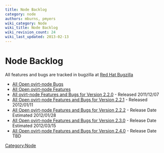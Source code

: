 ```yaml
---
title: Node Backlog
category: node
authors: mburns, pmyers
wiki_category: Node
wiki_title: Node Backlog
wiki_revision_count: 24
wiki_last_updated: 2013-02-13
---
```


# Node Backlog

All features and bugs are tracked in bugzilla at [Red Hat Bugzilla](http://bugzilla.redhat.com)

*   [All Open ovirt-node Bugs](http://goo.gl/alPU4)
*   [All Open ovirt-node Features](http://goo.gl/IMG4p)
*   [All ovirt-node Features and Bugs for Version 2.2.0](http://goo.gl/b9htC) - Released 2011/12/07
*   [All Open ovirt-node Features and Bugs for Version 2.2.1](http://goo.gl/CbPAi) - Released 2012/01/11
*   [All Open ovirt-node Features and Bugs for Version 2.2.2](http://goo.gl/h5Lym) - Release Date Estimated 2012/01/28
*   [All Open ovirt-node Features and Bugs for Version 2.3.0](http://goo.gl/xb410) - Release Date Estimated 2012/03/15
*   [All Open ovirt-node Features and Bugs for Version 2.4.0](http://goo.gl/i8G14) - Release Date TBD

<Category:Node>
